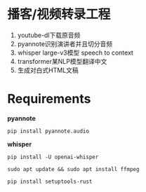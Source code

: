 # 播客/视频转录工程
1. youtube-dl下载原音频
2. pyannote识别演讲者并且切分音频
3. whisper large-v3模型 speech to context
4. transformer某NLP模型翻译中文
5. 生成对白式HTML文稿
# Requirements
**pyannote**

```pip install pyannote.audio```

**whisper**

```pip install -U openai-whisper```

```sudo apt update && sudo apt install ffmpeg```

```pip install setuptools-rust```
